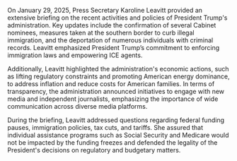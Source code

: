 On January 29, 2025, Press Secretary Karoline Leavitt provided an extensive briefing on the recent activities and policies of President Trump's administration. Key updates include the confirmation of several Cabinet nominees, measures taken at the southern border to curb illegal immigration, and the deportation of numerous individuals with criminal records. Leavitt emphasized President Trump’s commitment to enforcing immigration laws and empowering ICE agents.

Additionally, Leavitt highlighted the administration's economic actions, such as lifting regulatory constraints and promoting American energy dominance, to address inflation and reduce costs for American families. In terms of transparency, the administration announced initiatives to engage with new media and independent journalists, emphasizing the importance of wide communication across diverse media platforms.

During the briefing, Leavitt addressed questions regarding federal funding pauses, immigration policies, tax cuts, and tariffs. She assured that individual assistance programs such as Social Security and Medicare would not be impacted by the funding freezes and defended the legality of the President's decisions on regulatory and budgetary matters.